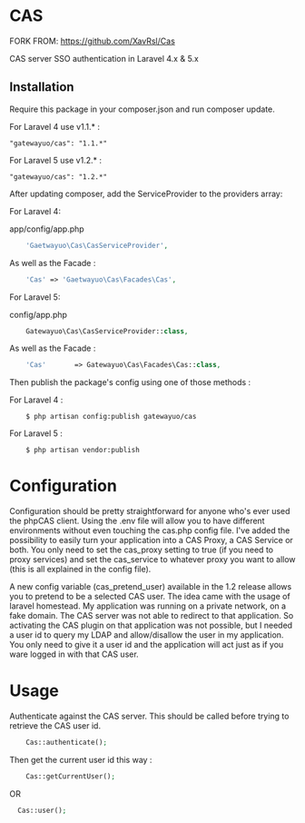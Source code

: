 CAS
===
FORK FROM: https://github.com/XavRsl/Cas

CAS server SSO authentication in Laravel 4.x & 5.x

## Installation

Require this package in your composer.json and run composer update.

For Laravel 4 use v1.1.* :

    "gatewayuo/cas": "1.1.*"

For Laravel 5 use v1.2.* :

    "gatewayuo/cas": "1.2.*"

After updating composer, add the ServiceProvider to the providers array:

For Laravel 4:

app/config/app.php

```php
    'Gaetwayuo\Cas\CasServiceProvider',
```
As well as the Facade :
```php
	'Cas' => 'Gaetwayuo\Cas\Facades\Cas',
```

For Laravel 5:

config/app.php

```php
    Gatewayuo\Cas\CasServiceProvider::class,
```
As well as the Facade :
```php
	'Cas'       => Gatewayuo\Cas\Facades\Cas::class,
```

Then publish the package's config using one of those methods :

For Laravel 4 :
```
    $ php artisan config:publish gatewayuo/cas
```

For Laravel 5 :
```
    $ php artisan vendor:publish
```

Configuration
==

Configuration should be pretty straightforward for anyone who's ever used the phpCAS client. Using the .env file will allow you to have different environments without even touching the cas.php config file. I've added the possibility to easily turn your application into a CAS Proxy, a CAS Service or both. You only need to set the cas_proxy setting to true (if you need to proxy services) and set the cas_service to whatever proxy you want to allow (this is all explained in the config file).

A new config variable (cas_pretend_user) available in the 1.2 release allows you to pretend to be a selected CAS user. The idea came with the usage of laravel homestead. My application was running on a private network, on a fake domain. The CAS server was not able to redirect to that application. So activating the CAS plugin on that application was not possible, but I needed a user id to query my LDAP and allow/disallow the user in my application. You only need to give it a user id and the application will act just as if you ware logged in with that CAS user.

Usage
==

Authenticate against the CAS server. This should be called before trying to retrieve the CAS user id.

```php
	Cas::authenticate();
```

Then get the current user id this way :

```php
	Cas::getCurrentUser();
```

OR

```php
  Cas::user();
```


